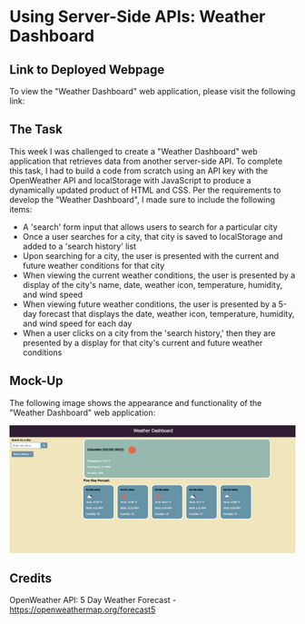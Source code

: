# Using Server-Side APIs: Weather Dashboard


## Link to Deployed Webpage 
To view the "Weather Dashboard" web application, please visit the following link: 


## The Task

This week I was challenged to create a "Weather Dashboard" web application that retrieves data from another server-side API. To complete this task, I had to build a code from scratch using an API key with the OpenWeather API and localStorage with JavaScript to produce a dynamically updated product of HTML and CSS. Per the requirements to develop the "Weather Dashboard", I made sure to include the following items:

* A 'search' form input that allows users to search for a particular city
* Once a user searches for a city, that city is saved to localStorage and added to a 'search history' list
* Upon searching for a city, the user is presented with the current and future weather conditions for that city
* When viewing the current weather conditions, the user is presented by a display of the city's name, date, weather icon, temperature, humidity, and wind speed
* When viewing future weather conditions, the user is presented by a 5-day forecast that displays the date, weather icon, temperature, humidity, and wind speed for each day
* When a user clicks on a city from the 'search history,' then they are presented by a display for that city's current and future weather conditions


## Mock-Up

The following image shows the appearance and functionality of the "Weather Dashboard" web application:

![An image of the web application for the Weather Dashboard.](./assets/images/deployed-page-weather-dashboard.png)

## Credits

OpenWeather API: 5 Day Weather Forecast - https://openweathermap.org/forecast5